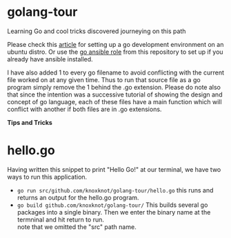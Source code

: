 # golang-tour
Learning Go and cool tricks discovered journeying on this path

Please check this [article](https://medium.com/@nwoyesamuelc/a-neater-go-local-development-environment-hello-go-9ba77598f7b4) for setting up a go development environment on an ubuntu distro. Or use the [go ansible role](https://github.com/knoxknot/ansible-roles.git) from this repository to set up if you already have ansible installed.

I have also added 1 to every go filename to avoid conflicting with the current file worked on at any given time. Thus to run that source file as a go program simply remove the 1 behind the .go extension. Please do note also that since the intention was a successive tutorial of showing the design and concept of go language, each of these files have a main function which will conflict with another if both files are in .go extensions.  

**Tips and Tricks**



 # hello.go
Having written this snippet to print "Hello Go!" at our terminal, we have two ways to run this application.
  - ```go run src/github.com/knoxknot/golang-tour/hello.go```   this runs and returns an output for the hello.go program.
  - <code>go build github.com/knoxknot/golang-tour/</code> This builds several go packages into a single binary. Then we enter the binary name at the termninal and hit return to run.<aside> note that we omitted the "src" path name. </aside>
